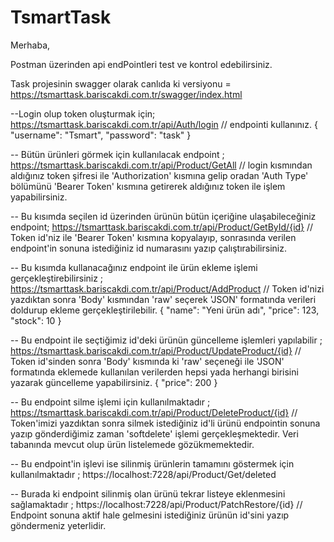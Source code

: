 ﻿# TsmartTask

Merhaba,

Postman üzerinden api endPointleri test ve kontrol edebilirsiniz. 

Task projesinin swagger olarak canlıda ki versiyonu = https://tsmarttask.bariscakdi.com.tr/swagger/index.html

--Login olup token oluşturmak için; https://tsmarttask.bariscakdi.com.tr/api/Auth/login  // endpointi kullanınız.
{
  "username": "Tsmart",
  "password": "task"
}

-- Bütün ürünleri görmek için kullanılacak endpoint ; https://tsmarttask.bariscakdi.com.tr/api/Product/GetAll // login kısmından aldığınız
	token şifresi ile 'Authorization' kısmına gelip oradan 'Auth Type' bölümünü 'Bearer Token' kısmına getirerek aldığınız token
	ile işlem yapabilirsiniz.


-- Bu kısımda seçilen id üzerinden ürünün bütün içeriğine ulaşabileceğiniz endpoint;  https://tsmarttask.bariscakdi.com.tr/api/Product/GetById/{id} // Token id'niz ile
	'Bearer Token' kısmına kopyalayıp, sonrasında verilen endpoint'in sonuna istediğiniz id numarasını yazıp çalıştırabilirsiniz.


-- Bu kısımda kullanacağınız endpoint ile ürün ekleme işlemi gerçekleştirebilirsiniz ; https://tsmarttask.bariscakdi.com.tr/api/Product/AddProduct // Token id'nizi yazdıktan sonra
	'Body' kısmından 'raw' seçerek 'JSON' formatında verileri doldurup ekleme gerçekleştirilebilir. 
	{
		"name": "Yeni ürün adı",
		"price": 123,
		"stock": 10
	}

-- Bu endpoint ile seçtiğimiz id'deki ürünün güncelleme işlemleri yapılabilir ; https://tsmarttask.bariscakdi.com.tr/api/Product/UpdateProduct/{id} // Token id'sinden sonra 
	'Body' kısmında ki 'raw' seçeneği ile 'JSON' formatında eklemede kullanılan verilerden hepsi yada herhangi birisini yazarak güncelleme yapabilirsiniz.
	{
		"price": 200
	}

-- Bu endpoint silme işlemi için kullanılmaktadır ; https://tsmarttask.bariscakdi.com.tr/api/Product/DeleteProduct/{id} // Token'imizi yazdıktan sonra silmek istediğiniz id'li 
	ürünü endpointin sonuna yazıp gönderdiğimiz zaman 'softdelete' işlemi gerçekleşmektedir. Veri tabanında mevcut olup ürün listelemede gözükmemektedir.


-- Bu endpoint'in işlevi ise silinmiş ürünlerin tamamını göstermek için kullanılmaktadır ; https://localhost:7228/api/Product/Get/deleted 


-- Burada ki endpoint silinmiş olan ürünü tekrar listeye eklenmesini sağlamaktadır ; https://localhost:7228/api/Product/PatchRestore/{id} // Endpoint sonuna aktif hale 
	gelmesini istediğiniz ürünün id'sini yazıp göndermeniz yeterlidir.

